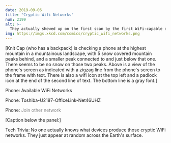 ```yaml
---
date: 2019-09-06
title: "Cryptic Wifi Networks"
num: 2199
alt: >-
  They actually showed up on the first scan by the first WiFi-capable device.
img: https://imgs.xkcd.com/comics/cryptic_wifi_networks.png
---
```

[Knit Cap (who has a backpack) is checking a phone at the highest mountain in a mountainous landscape, with 5 snow covered mountain peaks behind, and a smaller peak connected to and just below that one. There seems to be no snow on those two peaks. Above is a view of the phone's screen as indicated with a zigzag line from the phone's screen to the frame with text. There is also a wifi icon at the top left and a padlock icon at the end of the second line of text. The bottom line is a gray font.]

Phone: Available WiFi Networks

Phone: Toshiba-U2187-OfficeLink-Net46UHZ

Phone: <font color="gray"> Join other network  </font>

[Caption below the panel:]

Tech Trivia: No one actually knows what devices produce those cryptic WiFi networks. They just appear at random across the Earth's surface.